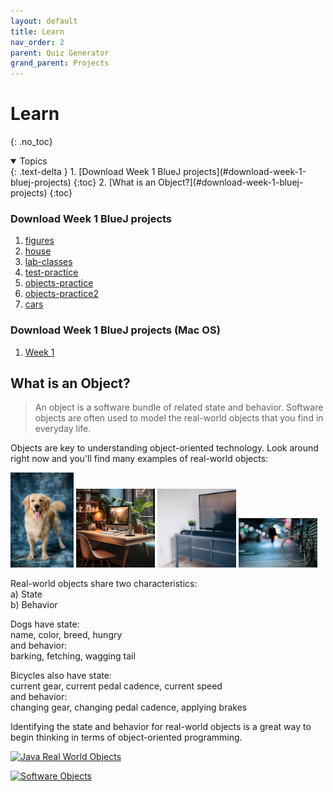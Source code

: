 ```yaml
---
layout: default
title: Learn
nav_order: 2
parent: Quiz Generator
grand_parent: Projects
---
```


# Learn
{: .no_toc}

<details open markdown="block">
  <summary>
    Topics
  </summary>
  {: .text-delta }
1. [Download Week 1 BlueJ projects](#download-week-1-bluej-projects)
   {:toc}
2. [What is an Object?](#download-week-1-bluej-projects)
   {:toc}
</details>

### Download Week 1 BlueJ projects
  1. [figures](../../project_zips/bluej/part01/figures.zip)
  2. [house](../../project_zips/bluej/part01/house.zip)
  3. [lab-classes](../../project_zips/bluej/part01/lab-classes.zip)
  4. [test-practice](../../project_zips/bluej/part01/test-practice.zip)
  5. [objects-practice](../../project_zips/bluej/part01/objects-practice.zip)
  6. [objects-practice2](../../project_zips/bluej/part01/objects-practice2.zip)
  7. [cars](../../project_zips/bluej/part01/cars.zip)

### Download Week 1 BlueJ projects (Mac OS)
  1. [Week 1](https://drive.google.com/drive/folders/14dTwEMD6WfxoC0zpNdFWDW9ug2PdnoK9?usp=sharing)

## What is an Object?
> An object is a software bundle of related state and behavior. Software objects are often used to model the real-world objects that you find in everyday life.

Objects are key to understanding object-oriented technology. Look around right now and you'll find many examples of real-world objects:  

<img src="../../images/objects/dog-labrador.jpg" width="20%" height="20%"> <img src="../../images/objects/desk.jpg" width="25%" height="25%"> <img src="../../images/objects/tv.jpg" width="25%" height="25%"> <img src="../../images/objects/bicycle.jpg" width="25%" height="25%">

Real-world objects share two characteristics:  
a) State  
b) Behavior  

Dogs have state:  
name, color, breed, hungry  
and behavior:  
barking, fetching, wagging tail  

Bicycles also have state:  
current gear, current pedal cadence, current speed  
and behavior:  
changing gear, changing pedal cadence, applying brakes  

Identifying the state and behavior for real-world objects is a great way to begin thinking in terms of object-oriented programming.

[![Java Real World Objects](https://img.youtube.com/vi/ZOcK9kxH9wM/0.jpg)](https://www.youtube.com/shorts/ZOcK9kxH9wM)

[![Software Objects](https://img.youtube.com/vi/JAsGeVKyjKA/0.jpg)](https://www.youtube.com/watch?v=JAsGeVKyjKA)
